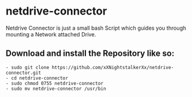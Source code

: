 # netdrive-connector
Netdrive Connector is just a small bash Script which guides you through mounting a Network attached Drive.

Download and install the Repository like so:
-
    - sudo git clone https://github.com/xXNightstalkerXx/netdrive-connector.git
    - cd netdrive-connector
    - sudo chmod 0755 netdrive-connector
    - sudo mv netdrive-connector /usr/bin
